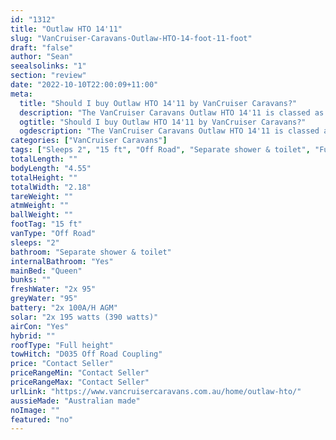 ```yaml
---
id: "1312"
title: "Outlaw HTO 14'11"
slug: "VanCruiser-Caravans-Outlaw-HTO-14-foot-11-foot"
draft: "false"
author: "Sean"
seealsolinks: "1"
section: "review"
date: "2022-10-10T22:00:09+11:00"
meta:
  title: "Should I buy Outlaw HTO 14'11 by VanCruiser Caravans?"
  description: "The VanCruiser Caravans Outlaw HTO 14'11 is classed as Off Road, and sleeps 2 people. It is Australian made and comes in at 15 ft. It generally has Separate shower & toilet."
  ogtitle: "Should I buy Outlaw HTO 14'11 by VanCruiser Caravans?"
  ogdescription: "The VanCruiser Caravans Outlaw HTO 14'11 is classed as Off Road, and sleeps 2 people. It is Australian made and comes in at 15 ft. It generally has Separate shower & toilet."
categories: ["VanCruiser Caravans"]
tags: ["Sleeps 2", "15 ft", "Off Road", "Separate shower & toilet", "Full height", "Price Unknown", "Australian made"]
totalLength: ""
bodyLength: "4.55"
totalHeight: ""
totalWidth: "2.18"
tareWeight: ""
atmWeight: ""
ballWeight: ""
footTag: "15 ft"
vanType: "Off Road"
sleeps: "2"
bathroom: "Separate shower & toilet"
internalBathroom: "Yes"
mainBed: "Queen"
bunks: ""
freshWater: "2x 95"
greyWater: "95"
battery: "2x 100A/H AGM"
solar: "2x 195 watts (390 watts)"
airCon: "Yes"
hybrid: ""
roofType: "Full height"
towHitch: "D035 Off Road Coupling"
price: "Contact Seller"
priceRangeMin: "Contact Seller"
priceRangeMax: "Contact Seller"
urlLink: "https://www.vancruisercaravans.com.au/home/outlaw-hto/"
aussieMade: "Australian made"
noImage: ""
featured: "no"
---
```

